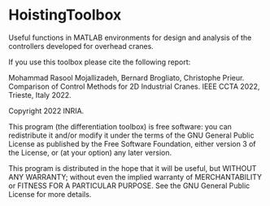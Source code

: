 # HoistingToolbox
Useful functions in MATLAB environments for design and analysis of the controllers developed for overhead cranes.

If you use this toolbox please cite the following report:

Mohammad Rasool Mojallizadeh, Bernard Brogliato, Christophe Prieur. Comparison of Control Methods for 2D Industrial Cranes. IEEE CCTA 2022, Trieste, Italy 2022.

Copyright 2022 INRIA.

This program (the differentiation toolbox) is free software:
you can redistribute it and/or modify
it under the terms of the GNU General Public License as published by
the Free Software Foundation, either version 3 of the License, or
(at your option) any later version.

This program is distributed in the hope that it will be useful,
but WITHOUT ANY WARRANTY; without even the implied warranty of
MERCHANTABILITY or FITNESS FOR A PARTICULAR PURPOSE.  See the
GNU General Public License for more details.
